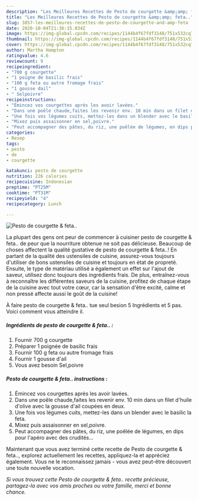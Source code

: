 ```yaml
---
description: "Les Meilleures Recettes de Pesto de courgette &amp;amp; feta.."
title: "Les Meilleures Recettes de Pesto de courgette &amp;amp; feta.."
slug: 3857-les-meilleures-recettes-de-pesto-de-courgette-and-amp-feta
date: 2020-10-04T21:36:15.034Z
image: https://img-global.cpcdn.com/recipes/1144b4f67fdf3148/751x532cq70/pesto-de-courgette-feta-photo-principale-de-la-recette.jpg
thumbnail: https://img-global.cpcdn.com/recipes/1144b4f67fdf3148/751x532cq70/pesto-de-courgette-feta-photo-principale-de-la-recette.jpg
cover: https://img-global.cpcdn.com/recipes/1144b4f67fdf3148/751x532cq70/pesto-de-courgette-feta-photo-principale-de-la-recette.jpg
author: Martha Hampton
ratingvalue: 4.6
reviewcount: 9
recipeingredient:
- "700 g courgette"
- "1 poigne de basilic frais"
- "100 g feta ou autre fromage frais"
- "1 gousse dail"
- " Selpoivre"
recipeinstructions:
- "Émincez vos courgettes après les avoir lavées."
- "Dans une poêle chaude,faites les revenir env. 10 min dans un filet d&#39;huile d&#39;olive avec la gousse d&#39;ail coupées en deux."
- "Une fois vos légumes cuits, mettez-les dans un blender avec le basilic la feta."
- "Mixez puis assaisonner en sel,poivre."
- "Peut accompagner des pâtes, du riz, une poêlée de légumes, en dips pour l&#39;apéro avec des crudités..."
categories:
- Resep
tags:
- pesto
- de
- courgette

katakunci: pesto de courgette 
nutrition: 226 calories
recipecuisine: Indonesian
preptime: "PT25M"
cooktime: "PT31M"
recipeyield: "4"
recipecategory: Lunch

---
```



![Pesto de courgette &amp; feta..](https://img-global.cpcdn.com/recipes/1144b4f67fdf3148/751x532cq70/pesto-de-courgette-feta-photo-principale-de-la-recette.jpg)

La plupart des gens ont peur de commencer à cuisiner pesto de courgette &amp; feta.. de peur que la nourriture obtenue ne soit pas délicieuse. Beaucoup de choses affectent la qualité gustative de pesto de courgette &amp; feta..! En partant de la qualité des ustensiles de cuisine, assurez-vous toujours d'utiliser de bons ustensiles de cuisine et toujours en état de propreté. Ensuite, le type de matériau utilisé a également un effet sur l'ajout de saveur, utilisez donc toujours des ingrédients frais. De plus, entraînez-vous à reconnaître les différentes saveurs de la cuisine, profitez de chaque étape de la cuisine avec tout votre cœur, car la sensation d'être excité, calme et non pressé affecte aussi le goût de la cuisine!

<!--inarticleads1-->

À faire pesto de courgette &amp; feta.. tue seul besion 5 Ingrédients et 5 pas. Voici comment vous atteindre il.

##### Ingrédients de pesto de courgette &amp; feta.. :

1. Fournir 700 g courgette
1. Préparer 1 poignée de basilic frais
1. Fournir 100 g feta ou autre fromage frais
1. Fournir 1 gousse d&#39;ail
1. Vous avez besoin  Sel,poivre




<!--inarticleads2-->

##### Pesto de courgette &amp; feta.. instructions :

1. Émincez vos courgettes après les avoir lavées.
1. Dans une poêle chaude,faites les revenir env. 10 min dans un filet d&#39;huile d&#39;olive avec la gousse d&#39;ail coupées en deux.
1. Une fois vos légumes cuits, mettez-les dans un blender avec le basilic la feta.
1. Mixez puis assaisonner en sel,poivre.
1. Peut accompagner des pâtes, du riz, une poêlée de légumes, en dips pour l&#39;apéro avec des crudités...




<!--inarticleads1-->

<p>
Maintenant que vous avez terminé cette recette de Pesto de courgette &amp; feta.., explorez actuellement les recettes, appliquez-la et appréciez également. Vous ne le reconnaissez jamais - vous avez peut-être découvert une toute nouvelle vocation.
</p>

<p>
<i>Si vous trouvez cette Pesto de courgette &amp; feta.. recette précieuse, partagez-la avec vos amis proches ou votre famille, merci et bonne chance.</i>
</p>
